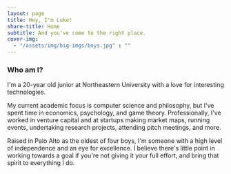 ```yaml
---
layout: page
title: Hey, I'm Luke!
share-title: Home
subtitle: And you've come to the right place.
cover-img:
  - "/assets/img/big-imgs/boys.jpg" : ""
---
```

### Who am I?
I'm a 20-year old junior at Northeastern University with a love for interesting technologies.

My current academic focus is computer science and philosophy, but I've spent time in economics, psychology, and game theory. Professionally, I've worked in venture capital and at startups making market maps, running events, undertaking research projects, attending pitch meetings, and more.

Raised in Palo Alto as the oldest of four boys, I'm someone with a high level of independence and an eye for excellence. I believe there's little point in working towards a goal if you're not giving it your full effort, and bring that spirit to everything I do. 
